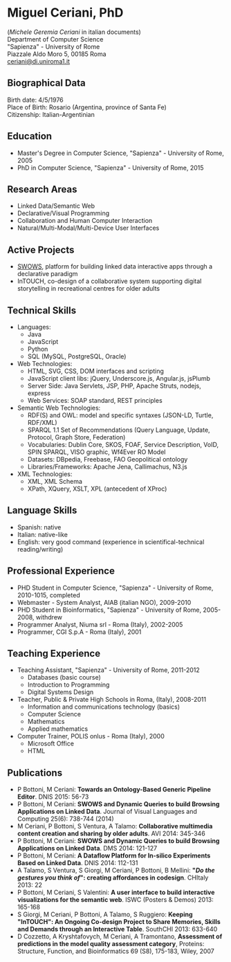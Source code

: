 Miguel Ceriani, PhD
===================
(_Michele Geremia Ceriani_ in italian documents)  
Department of Computer Science  
"Sapienza" - University of Rome  
Piazzale Aldo Moro 5, 00185 Roma  
ceriani@di.uniroma1.it

Biographical Data
-----------------
Birth date: 4/5/1976  
Place of Birth: Rosario (Argentina, province of Santa Fe)  
Citizenship: Italian-Argentinian

Education
---------
* Master's Degree in Computer Science, "Sapienza" - University of Rome, 2005
* PhD in Computer Science, "Sapienza" - University of Rome, 2015

Research Areas
--------------
* Linked Data/Semantic Web
* Declarative/Visual Programming
* Collaboration and Human Computer Interaction
* Natural/Multi-Modal/Multi-Device User Interfaces

Active Projects
---------------
* [SWOWS](http://swows.org/), platform for building linked data interactive apps through a declarative paradigm
* InTOUCH, co-design of a collaborative system supporting digital storytelling in recreational centres for older adults

Technical Skills
----------------
* Languages:
	* Java
	* JavaScript
	* Python
	* SQL (MySQL, PostgreSQL, Oracle)
* Web Technologies:
	* HTML, SVG, CSS, DOM interfaces and scripting
	* JavaScript client libs: jQuery, Underscore.js, Angular.js, jsPlumb
	* Server Side: Java Servlets, JSP, PHP, Apache Struts, nodejs, express
	* Web Services: SOAP standard, REST principles
* Semantic Web Technologies:
    * RDF(S) and OWL: model and specific syntaxes (JSON-LD, Turtle, RDF/XML)
	* SPARQL 1.1 Set of Recommendations (Query Language, Update, Protocol, Graph Store, Federation)
	* Vocabularies: Dublin Core, SKOS, FOAF, Service Description, VoID, SPIN SPARQL, VISO graphic, Wf4Ever RO Model
	* Datasets: DBpedia, Freebase, FAO Geopolitical ontology
	* Libraries/Frameworks: Apache Jena, Callimachus, N3.js
* XML Technologies:
	* XML, XML Schema
	* XPath, XQuery, XSLT, XPL (antecedent of XProc)

Language Skills
---------------
* Spanish: native
* Italian: native-like
* English: very good command (experience in scientifical-technical reading/writing)

Professional Experience
-----------------------
* PHD Student in Computer Science, "Sapienza" - University of Rome, 2010-1015, completed
* Webmaster - System Analyst, AIAB (italian NGO), 2009-2010
* PHD Student in Bioinformatics, "Sapienza" - University of Rome, 2005-2008, withdrew
* Programmer Analyst, Niuma srl - Roma (Italy), 2002-2005
* Programmer,  CGI S.p.A - Roma (Italy), 2001  

Teaching Experience
-------------------
* Teaching Assistant, "Sapienza" - University of Rome, 2011-2012
	* Databases (basic course)
	* Introduction to Programming
	* Digital Systems Design
* Teacher, Public & Private High Schools in Roma, (Italy), 2008-2011
	* Information and communications technology (basics)
	* Computer Science
	* Mathematics
	* Applied mathematics
* Computer Trainer, POLIS onlus - Roma (Italy), 2000
	* Microsoft Office
	* HTML

Publications
------------
* P Bottoni, M Ceriani:
  __Towards an Ontology-Based Generic Pipeline Editor__.
	DNIS 2015: 56-73
* P Bottoni, M Ceriani:
  __SWOWS and Dynamic Queries to build Browsing Applications on Linked Data__.
  Journal of Visual Languages and Computing 25(6): 738-744 (2014)
* M Ceriani, P Bottoni, S Ventura, A Talamo:
  __Collaborative multimedia content creation and sharing by older adults__.
  AVI 2014: 345-346
* P Bottoni, M Ceriani:
  __SWOWS and Dynamic Queries to build Browsing Applications on Linked Data__.
  DMS 2014: 121-127
* P Bottoni, M Ceriani:
  __A Dataflow Platform for In-silico Experiments Based on Linked Data__.
  DNIS 2014: 112-131
* A Talamo, S Ventura, S Giorgi, M Ceriani, P Bottoni, B Mellini:
  __"_Do the gestures you think of_": creating affordances in codesign__.
  CHItaly 2013: 22
* P Bottoni, M Ceriani, S Valentini:
  __A user interface to build interactive visualizations for the semantic web__.
  ISWC (Posters & Demos) 2013: 165-168
* S Giorgi, M Ceriani, P Bottoni, A Talamo, S Ruggiero:
  __Keeping "InTOUCH": An Ongoing Co-design Project to Share Memories, Skills and Demands through an Interactive Table__.
  SouthCHI 2013: 633-640
* D Cozzetto, A Kryshtafovych, M Ceriani, A Tramontano,
  __Assessment of predictions in the model quality assessment category__,
  Proteins: Structure, Function, and Bioinformatics 69 (S8), 175-183, Wiley, 2007
